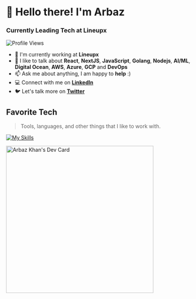 # 👋 Hello there! I'm Arbaz

### Currently Leading Tech at Lineupx

![Profile Views](https://komarev.com/ghpvc/?username=arbazkhan971&color=brightgreen)
- 🏢 I'm currently working at **Lineupx**
- 💬 I like to talk about **React**, **NextJS**, **JavaScript**, **Golang**, **Nodejs**, **AI/ML**, **Digital Ocean**, **AWS**, **Azure**, **GCP** and **DevOps**
- 📫 Ask me about anything, I am happy to **help** :)
- 💻 Connect with me on **[LinkedIn]**
- 🐦 Let's talk more on **[Twitter]**

## Favorite Tech

> Tools, languages, and other things that I like to work with.

[![My Skills](https://skillicons.dev/icons?i=js,express,nextjs,react,c,cpp,docker,kubernetes,aws,nodejs,figma,git,vscode,cloudflare,html,css,vim,nginx,grafana,prometheus,python,sass,bootstrap,styledcomponents,tailwind,redis,mongodb,mysql,linux,deno,cloudflare,bash,solidity,pr,ae,flask&theme=light)](https://github.com/arbazkhan971)

<div align="left">
  <a href="https://app.daily.dev/arbazkhan971">
    <img src="https://api.daily.dev/devcards/e308d649d114475598f0298ce38d89a2.png?r=j05" width="400" alt="Arbaz Khan's Dev Card"/>
  </a>
</div>

[LinkedIn]: https://www.linkedin.com/in/arbaz-khan-b4b83b125/ "LinkedIn"
[Twitter]: https://twitter.com/arb5z "Twitter"
[Kaggle]: https://www.kaggle.com/arbazkhan971 "Kaggle"
